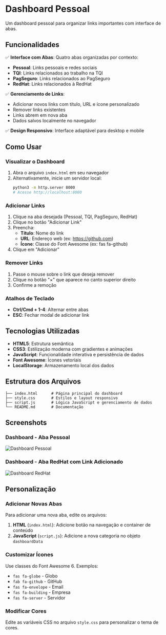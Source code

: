 # Dashboard Pessoal

Um dashboard pessoal para organizar links importantes com interface de abas.

## Funcionalidades

✅ **Interface com Abas**: Quatro abas organizadas por contexto:
- **Pessoal**: Links pessoais e redes sociais
- **TQI**: Links relacionados ao trabalho na TQI
- **PagSeguro**: Links relacionados ao PagSeguro
- **RedHat**: Links relacionados à RedHat

✅ **Gerenciamento de Links**: 
- Adicionar novos links com título, URL e ícone personalizado
- Remover links existentes
- Links abrem em nova aba
- Dados salvos localmente no navegador

✅ **Design Responsivo**: Interface adaptável para desktop e mobile

## Como Usar

### Visualizar o Dashboard
1. Abra o arquivo `index.html` em seu navegador
2. Alternativamente, inicie um servidor local:
   ```bash
   python3 -m http.server 8000
   # Acesse http://localhost:8000
   ```

### Adicionar Links
1. Clique na aba desejada (Pessoal, TQI, PagSeguro, RedHat)
2. Clique no botão "Adicionar Link"
3. Preencha:
   - **Título**: Nome do link
   - **URL**: Endereço web (ex: https://github.com)
   - **Ícone**: Classe do Font Awesome (ex: fas fa-github)
4. Clique em "Adicionar"

### Remover Links
1. Passe o mouse sobre o link que deseja remover
2. Clique no botão "×" que aparece no canto superior direito
3. Confirme a remoção

### Atalhos de Teclado
- **Ctrl/Cmd + 1-4**: Alternar entre abas
- **ESC**: Fechar modal de adicionar link

## Tecnologias Utilizadas

- **HTML5**: Estrutura semântica
- **CSS3**: Estilização moderna com gradientes e animações
- **JavaScript**: Funcionalidade interativa e persistência de dados
- **Font Awesome**: Ícones vetoriais
- **LocalStorage**: Armazenamento local dos dados

## Estrutura dos Arquivos

```
├── index.html      # Página principal do dashboard
├── style.css       # Estilos e layout responsivo
├── script.js       # Lógica JavaScript e gerenciamento de dados
└── README.md       # Documentação
```

## Screenshots

### Dashboard - Aba Pessoal
![Dashboard Pessoal](https://github.com/user-attachments/assets/dd496e21-6635-4dd9-88d6-2e4bd840a500)

### Dashboard - Aba RedHat com Link Adicionado
![Dashboard RedHat](https://github.com/user-attachments/assets/fc0012ba-7b62-41f7-a954-69a11a679faf)

## Personalização

### Adicionar Novas Abas
Para adicionar uma nova aba, edite os arquivos:

1. **HTML** (`index.html`): Adicione botão na navegação e container de conteúdo
2. **JavaScript** (`script.js`): Adicione a nova categoria no objeto `dashboardData`

### Customizar Ícones
Use classes do Font Awesome 6. Exemplos:
- `fas fa-globe` - Globo
- `fab fa-github` - GitHub
- `fas fa-envelope` - Email
- `fas fa-building` - Empresa
- `fas fa-server` - Servidor

### Modificar Cores
Edite as variáveis CSS no arquivo `style.css` para personalizar o tema de cores.